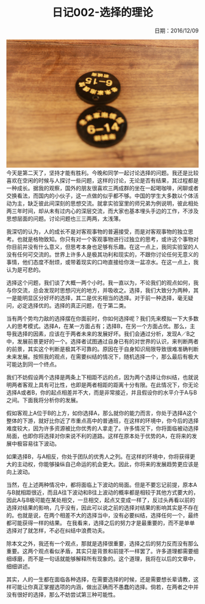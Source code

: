 <h1 style="text-align:center">日记002-选择的理论</h1>
<p align="right">日期：2016/12/09</p>

![](/blog/daily-001.jpg)
今天是第二天了，坚持才能有胜利。今晚和同学一起讨论选择的问题。我还是比较喜欢在空闲的时候与人探讨一些问题，这样的讨论，无论是否有结果，其过程都是一种成长。据我的观察，国外的朋友很喜欢三两成群的坐在一起喝咖啡，闲聊或者交换看法，而国内的小伙子，这一点做的似乎都不够。中国的学生大多数以个体活动为主，缺乏彼此间深刻的思想交流。就拿实验室里的师兄弟为例说明，彼此相处两三年时间，却从未有过内心的深层交流，而大家也基本埋头手边的工作，不涉及思想层面的问题。讨论问题也三三两两，太浅薄。

我深切的认为，人的成长不是对客观事物的普遍接受，而是对客观事物的独立思考。也就是格物致知。你只有对一个客观事物进行过独立的思考，或许这个事物对你目前并没有什么意义，但思考本身也足够有乐趣。在这一点上，我同实验室的人没有任何可交流的。世界上许多人是极其功利和现实的，不跟你讨论任何无意义的事情，他们态度不耐烦，或带着现实的口吻直接给你泼一盆凉水。在这一点上，我认为是可悲的。

选择这个问题，我们谈了大概一两个小时。我一直以为，不论我们的观点如何，我与你交流，总会发现时思想闪光的地方，并吸收之。选择，我们大致分为两种，其一是能明显区分好坏的选择，其二是优劣相当的选择。对于前一种选择，毫无疑问，必定选择优的。选择的真正问题，在于第二类。

当有两个势均力敌的选择摆在你面前时，你如何选择呢？我们先来模拟一下大多数人的思考模式。选择A，在某一方面占有；选择B，在另一个方面占优。那么，主导我选择的因素，应该在于两者未来的发展好坏。我们会通过分析，发现A／B之中，发展前景更好的一个。选择者试图通过自身已有的对世界的认识，来判断两者的前景，其实这个判断是极其不可靠的。原因在于自身知识局限导致很难准确判断未来发展。按照我的观点，在需要纠结的情况下，随机选择一个，那么最后有极大可能达到同一个终点。

我们不妨假设两个选择是两条上下相距不远的点，因为两个选择让你纠结，也就说明两者客观上具有可比性，也即是两者相距的距离十分有限。在此情况下，你无论选择A或者B，你的起点相差并不大，而是非常接近，并且假设你的水平介于A与B之间。下面我将分析你的发展。

假如客观上A位于B的上方，如你选择A，那么就你的能力而言，你处于选择A这个整体的下游，就好比你近了市重点高中的普通班，在这样的环境中，你今后的选择难度较大，因为许多资源被比你优秀的人拿走了。许多情况下，你将面临被动选择局面，也即你将选择对你来说不利的道路。这样在原本处于优势的A，在将来的发展中极容易往下波动。

如果选择B，与A相反，你处于团队的优秀人之列。在这样的环境中，你将获得更大的主动权，你能够操纵自己命运的机会更大。因此，你将来的发展趋势更应该是向上波动。

当然，在上述两种情况中，都将面临上下波动的局面。但是不要忘记前提，原本A与B就相距很近，而且A往下波动和B往上波动的概率都是相较于其他方式要大的，因此A与B极可能在某处相交，一旦相交，起点又变成一样了，反过头再看以前的选择对结果的影响，几乎没有，因此可以说之前的选择对结果的影响其实是不存在的。也就是说，在两个相差不大的选择当中，没有必要纠结，选择任何一个，最终都可能获得一样的结果。
在我看来，选择之后的努力才是最重要的，而不是单单选择对了就怎样，不必在纠结中浪费功夫。

除本文之外，我还有一个观点，那就是选择很重要，选择之后的努力反而没有那么重要。这两个观点看似矛盾，其实只是背景和前提不一样罢了。许多道理都需要细细琢磨，而不是一句话就能够解释所有现象的。这个道理，我将在以后的文章中，细细讲述。

其实，人的一生都在面临各种选择，在需要选择的时候，还是需要想长辈请教，这样可能让你真正掌握选项的内涵，做出正确而不愚蠢的选择。倘若，在两者之中并没有很好的选择，那么不妨尝试第三种可能性。